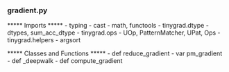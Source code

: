 ### gradient.py

***** Imports *****
    - typing
        - cast
    - math, functools
    - tinygrad.dtype
        - dtypes, sum_acc_dtype
    - tinygrad.ops
        - UOp, PatternMatcher, UPat, Ops
    - tinygrad.helpers
        - argsort


***** Classes and Functions *****
    - def reduce_gradient
    - var pm_gradient
    - def _deepwalk
    - def compute_gradient